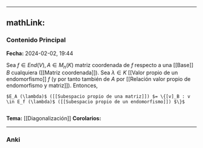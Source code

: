 
---
mathLink:
---
### Contenido Principal

**Fecha:** 2024-02-02, 19:44

Sea $f \in End (V), A \in M_n (K)$ matriz coordenada de $f$ respecto a una [[Base]] $B$ cualquiera ([[Matriz coordenada]]). Sea $\lambda \in K$ [[Valor propio de un endomorfismo]] $f$ (y por tanto también de $A$ por [[Relación valor propio de endomorfismo y matriz]]). Entonces,
```ad-proposition
$E_A (\lambda)$ ([[Subespacio propio de una matriz]]) $= \{[v]_B : v \in E_f (\lambda)$ ([[Subespacio propio de un endomorfismo]]) $\}$
```


```ad-proof

```



**Tema:** [[Diagonalización]]
**Corolarios:**

---
### Anki
